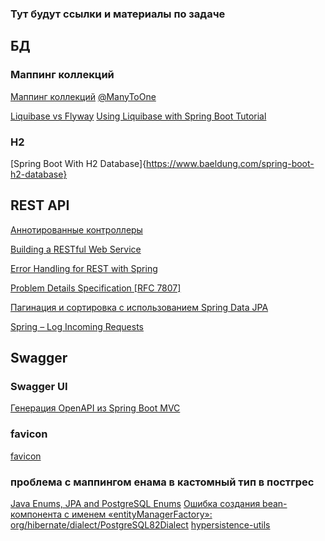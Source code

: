 ### Тут будут ссылки и материалы по задаче

## БД

### Маппинг коллекций

[Маппинг коллекций](https://javarush.com/quests/lectures/questhibernate.level13.lecture00)
[@ManyToOne](https://javarush.com/quests/lectures/questhibernate.level13.lecture01)

[Liquibase vs Flyway](https://www.baeldung.com/liquibase-vs-flyway)
[Using Liquibase with Spring Boot Tutorial](https://medium.com/@cat.edelveis/using-liquibase-with-spring-boot-tutorial-79245a0b79a6)

### H2

[Spring Boot With H2 Database]{https://www.baeldung.com/spring-boot-h2-database}

## REST API

[Аннотированные контроллеры](https://javarush.com/quests/lectures/questspring.level05.lecture02)

[Building a RESTful Web Service](https://github.com/spring-guides/gs-rest-service)

[Error Handling for REST with Spring](https://www.baeldung.com/exception-handling-for-rest-with-spring)

[Problem Details Specification [RFC 7807]](https://howtodoinjava.com/spring-mvc/spring-problemdetail-errorresponse/)

[Пагинация и сортировка с использованием Spring Data JPA](https://www.baeldung.com/spring-data-jpa-pagination-sorting)

[Spring – Log Incoming Requests](https://www.baeldung.com/spring-http-logging)

## Swagger

### Swagger UI

[Генерация OpenAPI из Spring Boot MVC](https://habr.com/ru/articles/814061/)

### favicon

[favicon](https://www.favicon.cc/)

### проблема с маппингом енама в кастомный тип в постгрес

[Java Enums, JPA and PostgreSQL Enums](https://www.baeldung.com/java-enums-jpa-postgresql)
[Ошибка создания bean-компонента с именем «entityManagerFactory»: org/hibernate/dialect/PostgreSQL82Dialect](https://stackoverflow.com/questions/76493173/error-creating-bean-with-name-entitymanagerfactory-org-hibernate-dialect-pos)
[hypersistence-utils](https://github.com/vladmihalcea/hypersistence-utils)

